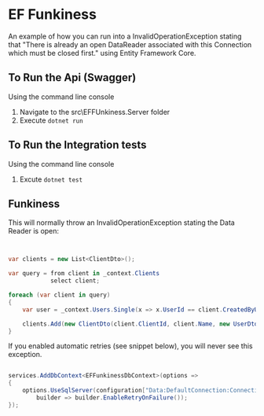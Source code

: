 # EF Funkiness

An example of how you can run into a InvalidOperationException stating that "There is already an open DataReader associated with this Connection which must be closed first." using Entity Framework Core. 

## To Run the Api (Swagger)

Using the command line console

1. Navigate to the src\EFFUnkiness.Server folder
2. Execute `dotnet run`

## To Run the Integration tests

Using the command line console

1. Excute `dotnet test`


## Funkiness

This will normally throw an InvalidOperationException stating the Data Reader is open:

```csharp


var clients = new List<ClientDto>();

var query = from client in _context.Clients
            select client;

foreach (var client in query)
{
    var user = _context.Users.Single(x => x.UserId == client.CreatedByUserId);

    clients.Add(new ClientDto(client.ClientId, client.Name, new UserDto(user.UserId, user.Name)));
}

```

If you enabled automatic retries (see snippet below), you will never see this exception.

```csharp

services.AddDbContext<EFFunkinessDbContext>(options =>
{
    options.UseSqlServer(configuration["Data:DefaultConnection:ConnectionString"],
        builder => builder.EnableRetryOnFailure());
});

```
